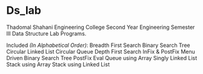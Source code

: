 # Ds_lab

Thadomal Shahani Engineering College Second Year Engineering Semester III Data Structure Lab Programs.

Included *(In Alphabetical Order)*:
Breadth First Search
Binary Search Tree
Circular Linked List
Circular Queue
Depth First Search
InFix & PostFix
Menu Driven Binary Search Tree
PostFix Eval
Queue using Array
Singly Linked List
Stack using Array
Stack using Linked List

